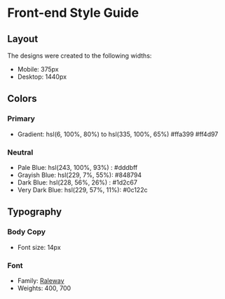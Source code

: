 # Front-end Style Guide

## Layout

The designs were created to the following widths:

- Mobile: 375px
- Desktop: 1440px

## Colors

### Primary

- Gradient: hsl(6, 100%, 80%) to hsl(335, 100%, 65%)
              	#ffa399              	#ff4d97
### Neutral

- Pale Blue: hsl(243, 100%, 93%) : 	#dddbff
- Grayish Blue: hsl(229, 7%, 55%): #848794
- Dark Blue: hsl(228, 56%, 26%) : 	#1d2c67
- Very Dark Blue: hsl(229, 57%, 11%): 	#0c122c

## Typography

### Body Copy

- Font size: 14px

### Font

- Family: [Raleway](https://fonts.google.com/specimen/Raleway)
- Weights: 400, 700
